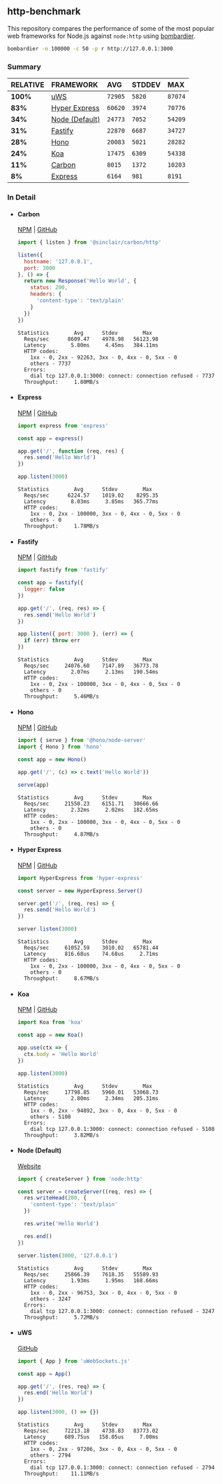 ## http-benchmark

This repository compares the performance of some of the most popular web frameworks for Node.js against `node:http` using [bombardier](https://github.com/codesenberg/bombardier).

```bash
bombardier -n 100000 -c 50 -p r http://127.0.0.1:3000
```

### Summary

| RELATIVE | FRAMEWORK | AVG | STDDEV | MAX |
| :--- | :--- | :--- | :--- | :--- |
| **100%** | [uWS](#uws) | `72905` | `5820` | `87074` |
| **83%** | [Hyper Express](#hyper-express) | `60620` | `3974` | `70776` |
| **34%** | [Node (Default)](#node-default) | `24773` | `7052` | `54209` |
| **31%** | [Fastify](#fastify) | `22870` | `6687` | `34727` |
| **28%** | [Hono](#hono) | `20083` | `5021` | `28282` |
| **24%** | [Koa](#koa) | `17475` | `6309` | `54338` |
| **11%** | [Carbon](#carbon) | `8015` | `1372` | `10203` |
| **8%** | [Express](#express) | `6164` | `981` | `8191` |


### In Detail

- #### Carbon
  [NPM](https://npmjs.com/@sinclair/carbon) | [GitHub](https://github.com/sinclairzx81/carbon)
  ```js
  import { listen } from '@sinclair/carbon/http'

  listen({
    hostname: '127.0.0.1',
    port: 3000
  }, () => {
    return new Response('Hello World', {
      status: 200,
      headers: {
        'content-type': 'text/plain'
      }
    })
  })
  ```

  ```
  Statistics        Avg      Stdev        Max
    Reqs/sec      8609.47    4978.98   56123.98
    Latency        5.80ms     4.45ms   384.11ms
    HTTP codes:
      1xx - 0, 2xx - 92263, 3xx - 0, 4xx - 0, 5xx - 0
      others - 7737
    Errors:
      dial tcp 127.0.0.1:3000: connect: connection refused - 7737
    Throughput:     1.80MB/s
  ```

- #### Express
  [NPM](https://npmjs.com/express) | [GitHub](https://github.com/expressjs/express)
  ```js
  import express from 'express'

  const app = express()

  app.get('/', function (req, res) {
    res.send('Hello World')
  })

  app.listen(3000)
  ```

  ```
  Statistics        Avg      Stdev        Max
    Reqs/sec      6224.57    1019.02    8295.35
    Latency        8.03ms     3.85ms   365.77ms
    HTTP codes:
      1xx - 0, 2xx - 100000, 3xx - 0, 4xx - 0, 5xx - 0
      others - 0
    Throughput:     1.78MB/s
  ```

- #### Fastify
  [NPM](https://npmjs.com/fastify) | [GitHub](https://github.com/fastify/fastify)
  ```js
  import fastify from 'fastify'

  const app = fastify({
    logger: false
  })

  app.get('/', (req, res) => {
    res.send('Hello World')
  })

  app.listen({ port: 3000 }, (err) => {
    if (err) throw err
  })
  ```

  ```
  Statistics        Avg      Stdev        Max
    Reqs/sec     24076.60    7147.89   36773.78
    Latency        2.07ms     2.13ms   190.54ms
    HTTP codes:
      1xx - 0, 2xx - 100000, 3xx - 0, 4xx - 0, 5xx - 0
      others - 0
    Throughput:     5.46MB/s
  ```

- #### Hono
  [NPM](https://npmjs.com/hono) | [GitHub](https://github.com/honojs/hono)
  ```js
  import { serve } from '@hono/node-server'
  import { Hono } from 'hono'

  const app = new Hono()

  app.get('/', (c) => c.text('Hello World'))

  serve(app)
  ```

  ```
  Statistics        Avg      Stdev        Max
    Reqs/sec     21550.23    6151.71   30666.66
    Latency        2.32ms     2.02ms   182.65ms
    HTTP codes:
      1xx - 0, 2xx - 100000, 3xx - 0, 4xx - 0, 5xx - 0
      others - 0
    Throughput:     4.87MB/s
  ```

- #### Hyper Express
  [NPM](https://npmjs.com/hyper-express) | [GitHub](https://github.com/kartikk221/hyper-express)
  ```js
  import HyperExpress from 'hyper-express'

  const server = new HyperExpress.Server()

  server.get('/', (req, res) => {
    res.send('Hello World')
  })

  server.listen(3000)
  ```

  ```
  Statistics        Avg      Stdev        Max
    Reqs/sec     61052.59    3010.02   65781.44
    Latency      816.68us    74.68us     2.71ms
    HTTP codes:
      1xx - 0, 2xx - 100000, 3xx - 0, 4xx - 0, 5xx - 0
      others - 0
    Throughput:     8.67MB/s
  ```

- #### Koa
  [NPM](https://npmjs.com/koa) | [GitHub](https://github.com/koajs/koa)
  ```js
  import Koa from 'koa'

  const app = new Koa()

  app.use(ctx => {
    ctx.body = 'Hello World'
  })

  app.listen(3000)
  ```

  ```
  Statistics        Avg      Stdev        Max
    Reqs/sec     17798.85    5960.01   53068.73
    Latency        2.80ms     2.34ms   205.31ms
    HTTP codes:
      1xx - 0, 2xx - 94892, 3xx - 0, 4xx - 0, 5xx - 0
      others - 5108
    Errors:
      dial tcp 127.0.0.1:3000: connect: connection refused - 5108
    Throughput:     3.82MB/s
  ```

- #### Node (Default)
  [Website](https://nodejs.org/api/http.html)
  ```js
  import { createServer } from 'node:http'

  const server = createServer((req, res) => {
    res.writeHead(200, {
      'content-type': 'text/plain'
    })

    res.write('Hello World')

    res.end()
  })

  server.listen(3000, '127.0.0.1')
  ```

  ```
  Statistics        Avg      Stdev        Max
    Reqs/sec     25866.39    7618.35   55589.93
    Latency        1.93ms     1.95ms   168.66ms
    HTTP codes:
      1xx - 0, 2xx - 96753, 3xx - 0, 4xx - 0, 5xx - 0
      others - 3247
    Errors:
      dial tcp 127.0.0.1:3000: connect: connection refused - 3247
    Throughput:     5.72MB/s
  ```

- #### uWS
  [GitHub](https://github.com/uNetworking/uWebSockets.js)
  ```js
  import { App } from 'uWebSockets.js'

  const app = App()

  app.get('/', (res, req) => {
    res.end('Hello World')
  })

  app.listen(3000, () => {})
  ```

  ```
  Statistics        Avg      Stdev        Max
    Reqs/sec     72213.18    4738.83   83773.02
    Latency      689.75us   158.05us     7.00ms
    HTTP codes:
      1xx - 0, 2xx - 97206, 3xx - 0, 4xx - 0, 5xx - 0
      others - 2794
    Errors:
      dial tcp 127.0.0.1:3000: connect: connection refused - 2794
    Throughput:    11.11MB/s
  ```


